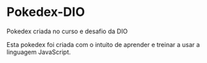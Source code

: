 # Pokedex-DIO
Pokedex criada no curso e desafio da DIO

Esta pokedex foi criada com o intuito de aprender e treinar a usar a linguagem JavaScript.
